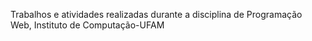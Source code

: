 Trabalhos e atividades realizadas durante a disciplina de Programação Web, Instituto de Computação-UFAM
